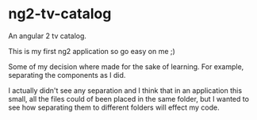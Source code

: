 # ng2-tv-catalog
An angular 2 tv catalog. 

This is my first ng2 application so go easy on me ;)

Some of my decision where made for the sake of learning.
For example, separating the components as I did.

I actually didn't see any separation and I think that in an application this small, all the files could of been placed in the same folder,
but I wanted to see how separating them to different folders will effect my code.

